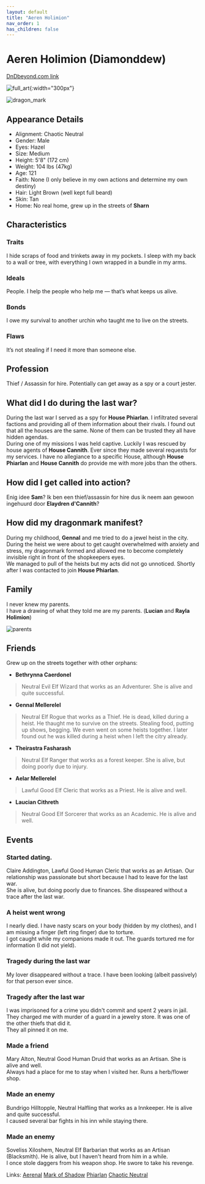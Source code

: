 ```yaml
---
layout: default
title: "Aeren Holimion"
nav_order: 1
has_children: false
---
```


# Aeren Holimion (Diamonddew)

[DnDbeyond.com link](https://www.dndbeyond.com/characters/48920898)

![full_art](img/aeren.jpg){:width="300px"}

![dragon_mark](img/aeren_mark.png)

## Appearance Details

- Alignment: Chaotic Neutral
- Gender: Male
- Eyes: Hazel
- Size: Medium
- Height: 5'8" (172 cm)
- Weight: 104 lbs (47kg)
- Age: 121
- Faith: None (I only believe in my own actions and determine my own destiny)
- Hair: Light Brown (well kept full beard)
- Skin: Tan
- Home: No real home, grew up in the streets of **Sharn**

## Characteristics

### Traits

I hide scraps of food and trinkets away in my pockets.
I sleep with my back to a wall or tree, with everything I own wrapped in a bundle in my arms.

### Ideals

People. I help the people who help me — that’s what keeps us alive.

### Bonds

I owe my survival to another urchin who taught me to live on the streets.

### Flaws

It’s not stealing if I need it more than someone else.

## Profession

Thief / Assassin for hire. Potentially can get away as a spy or a court jester.

## What did I do during the last war?

During the last war I served as a spy for **House Phiarlan**. I infiltrated several factions and providing all of them information about their rivals. I found out that all the houses are the same. None of them can be trusted they all have hidden agendas.  
During one of my missions I was held captive. Luckily I was rescued by house agents of **House Cannith**. Ever since they made several requests for my services.
I have no allegiance to a specific House, although **House Phiarlan** and **House Cannith** do provide me with more jobs than the others.

## How did I get called into action?

Enig idee **Sam**? Ik ben een thief/assassin for hire dus ik neem aan gewoon ingehuurd door **Elaydren d'Cannith**?

## How did my dragonmark manifest?

During my childhood, **Gennal** and me tried to do a jewel heist in the city.  
During the heist we were about to get caught overwhelmed with anxiety and stress, my dragonmark formed and allowed me to become completely invisible right in front of the shopkeepers eyes.  
We managed to pull of the heists but my acts did not go unnoticed. Shortly after I was contacted to join **House Phiarlan**.

## Family

I never knew my parents.  
I have a drawing of what they told me are my parents. (**Lucian** and **Rayla Holimion**)

![parents](img/aeren_parents.jpg)

## Friends

Grew up on the streets together with other orphans:
- **Bethrynna Caerdonel**
> Neutral Evil Elf Wizard that works as an Adventurer. She is alive and quite successful.
- **Gennal Mellerelel**
> Neutral Elf Rogue that works as a Thief. He is dead, killed during a heist.
He thaught me to survive on the streets. Stealing food, putting up shows, begging. We even went on some heists together. I later found out he was killed during a heist when I left the citry already.
- **Theirastra Fasharash**
> Neutral Elf Ranger that works as a forest keeper. She is alive, but doing poorly due to injury.
- **Aelar Mellerelel**
> Lawful Good Elf Cleric that works as a Priest. He is alive and well.
- **Laucian Cithreth**
> Neutral Good Elf Sorcerer that works as an Academic. He is alive and well.

## Events

### Started dating.

Claire Addington, Lawful Good Human Cleric that works as an Artisan. Our relationship was passionate but short because I had to leave for the last war.  
She is alive, but doing poorly due to finances. She disspeared without a trace after the last war.

### A heist went wrong

I nearly died. I have nasty scars on your body (hidden by my clothes), and I am missing a finger (left ring finger) due to torture.  
I got caught while my companions made it out. The guards tortured me for information (I did not yield).

### Tragedy during the last war

My lover disappeared without a trace. I have been looking (albeit passively) for that person ever since.

### Tragedy after the last war

I was imprisoned for a crime you didn't commit and spent 2 years in jail.  
They charged me with murder of a guard in a jewelry store. It was one of the other thiefs that did it.  
They all pinned it on me.

### Made a friend

Mary Alton, Neutral Good Human Druid that works as an Artisan. She is alive and well.  
Always had a place for me to stay when I visited her. Runs a herb/flower shop.

### Made an enemy

Bundrigo Hilltopple, Neutral Halfling that works as a Innkeeper. He is alive and quite successful.  
I caused several bar fights in his inn while staying there.

### Made an enemy

Soveliss Xiloshem, Neutral Elf Barbarian that works as an Artisan (Blacksmith). He is alive, but I haven't heard from him in a while.  
I once stole daggers from his weapon shop. He swore to take his revenge.


Links:
[Aerenal](https://www.dndbeyond.com/sources/erftlw/khorvaire-gazeteer-distant-lands#Aerenal)
[Mark of Shadow](https://www.dndbeyond.com/sources/erftlw/character-creation-dragonmarks#TheMarkofShadow)
[Phiarlan](https://eberron.fandom.com/wiki/House_Phiarlan)
[Chaotic Neutral](https://mykindofmeeple.com/chaotic-neutral-alignment/)
